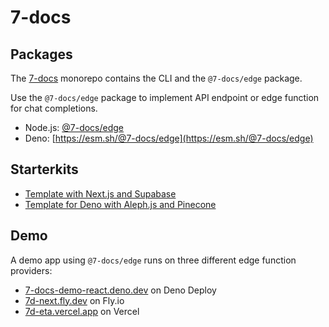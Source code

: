 # 7-docs

## Packages

The [7-docs](https://github.com/7-docs/7-docs) monorepo contains the CLI and the `@7-docs/edge` package.

Use the `@7-docs/edge` package to implement API endpoint or edge function for chat completions.

- Node.js: [@7-docs/edge](https://www.npmjs.com/package/@7-docs/edge)
- Deno: [https://esm.sh/@7-docs/edge](https://esm.sh/@7-docs/edge)

## Starterkits

- [Template with Next.js and Supabase](https://github.com/7-docs/template-next-supabase)
- [Template for Deno with Aleph.js and Pinecone](https://github.com/7-docs/template-deno-aleph-pinecone)

## Demo

A demo app using `@7-docs/edge` runs on three different edge function providers:

- [7-docs-demo-react.deno.dev](https://7-docs-demo-react.deno.dev) on Deno Deploy
- [7d-next.fly.dev](https://7d-next.fly.dev) on Fly.io
- [7d-eta.vercel.app](https://7d-eta.vercel.app) on Vercel
